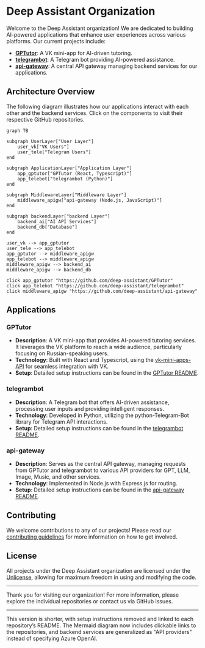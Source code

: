# Deep Assistant Organization

Welcome to the Deep Assistant organization! We are dedicated to building AI-powered applications that enhance user experiences across various platforms. Our current projects include:

- **[GPTutor](https://github.com/deep-assistant/GPTutor)**: A VK mini-app for AI-driven tutoring.
- **[telegrambot](https://github.com/deep-assistant/telegrambot)**: A Telegram bot providing AI-powered assistance.
- **[api-gateway](https://github.com/deep-assistant/api-gateway)**: A central API gateway managing backend services for our applications.

## Architecture Overview

The following diagram illustrates how our applications interact with each other and the backend services. Click on the components to visit their respective GitHub repositories.

```mermaid
graph TB

subgraph UserLayer["User Layer"]
    user_vk["VK Users"]
    user_tele["Telegram Users"]
end

subgraph ApplicationLayer["Application Layer"]
    app_gptutor["GPTutor (React, Typescript)"]
    app_telebot["telegrambot (Python)"]
end

subgraph MiddlewareLayer["Middleware Layer"]
    middleware_apigw["api-gateway (Node.js, JavaScript)"]
end

subgraph backendLayer["backend Layer"]
    backend_ai["AI API Services"]
    backend_db["Database"]
end

user_vk --> app_gptutor
user_tele --> app_telebot
app_gptutor --> middleware_apigw
app_telebot --> middleware_apigw
middleware_apigw --> backend_ai
middleware_apigw --> backend_db

click app_gptutor "https://github.com/deep-assistant/GPTutor"
click app_telebot "https://github.com/deep-assistant/telegrambot"
click middleware_apigw "https://github.com/deep-assistant/api-gateway"
```

## Applications

### GPTutor
- **Description**: A VK mini-app that provides AI-powered tutoring services. It leverages the VK platform to reach a wide audience, particularly focusing on Russian-speaking users.
- **Technology**: Built with React and Typescript, using the [vk-mini-apps-API](https://github.com/VKCOM/vk-mini-apps-api) for seamless integration with VK.
- **Setup**: Detailed setup instructions can be found in the [GPTutor README](https://github.com/deep-assistant/GPTutor/blob/main/README.md).

### telegrambot
- **Description**: A Telegram bot that offers AI-driven assistance, processing user inputs and providing intelligent responses.
- **Technology**: Developed in Python, utilizing the python-Telegram-Bot library for Telegram API interactions.
- **Setup**: Detailed setup instructions can be found in the [telegrambot README](https://github.com/deep-assistant/telegrambot/blob/main/README.md).

### api-gateway
- **Description**: Serves as the central API gateway, managing requests from GPTutor and telegrambot to various API providers for GPT, LLM, Image, Music, and other services.
- **Technology**: Implemented in Node.js with Express.js for routing.
- **Setup**: Detailed setup instructions can be found in the [api-gateway README](https://github.com/deep-assistant/api-gateway/blob/main/README.md).

## Contributing
We welcome contributions to any of our projects! Please read our [contributing guidelines](https://github.com/deep-assistant/.github/blob/main/CONTRIBUTING.md) for more information on how to get involved.

## License
All projects under the Deep Assistant organization are licensed under the [Unlicense](https://unlicense.org/), allowing for maximum freedom in using and modifying the code.

---

Thank you for visiting our organization! For more information, please explore the individual repositories or contact us via GitHub issues.

---

This version is shorter, with setup instructions removed and linked to each repository’s README. The Mermaid diagram now includes clickable links to the repositories, and backend services are generalized as "API providers" instead of specifying Azure OpenAI.
